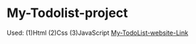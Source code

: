# My-Todolist-project
Used: (1)Html (2)Css (3)JavaScript 
[My-TodoList-website-Link](https://todoappgrk.ccbp.tech/)
